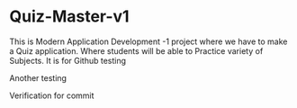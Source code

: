 # Quiz-Master-v1
This is Modern Application Development -1 project where we have to make a Quiz application. Where students will be able to Practice variety of Subjects.
It is for Github testing

Another testing

Verification for commit
